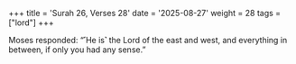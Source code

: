 +++
title = 'Surah 26, Verses 28'
date = '2025-08-27'
weight = 28
tags = ["lord"]
+++

Moses responded: “˹He is˺ the Lord of the east and west, and everything in between, if only you had any sense.”